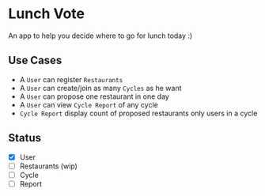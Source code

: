 # Lunch Vote

An app to help you decide where to go for lunch today :)

## Use Cases
- A `User` can register `Restaurants`
- A `User` can create/join as many `Cycles` as he want 
- A `User` can propose one restaurant in one day
- A `User` can view `Cycle Report` of any cycle
- `Cycle Report` display count of proposed restaurants only users in a cycle

## Status
- [x] User
- [ ] Restaurants (wip)
- [ ] Cycle
- [ ] Report
